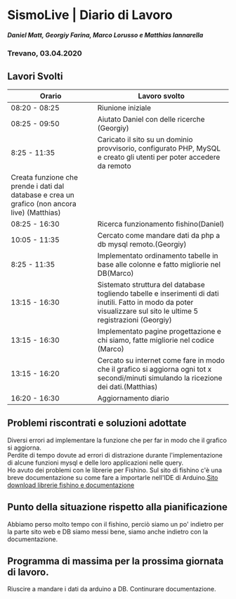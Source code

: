 # SismoLive | Diario di Lavoro
##### Daniel Matt, Georgiy Farina, Marco Lorusso e Matthias Iannarella
### Trevano, 03.04.2020

## Lavori Svolti
|Orario          |Lavoro svolto                 |
|--------------  |------------------------------|
|08:20 - 08:25| Riunione iniziale|
|08:25 - 09:50|  Aiutato Daniel con delle ricerche (Georgiy)|
|8:25 - 11:35 | Caricato il sito su un dominio provvisorio, configurato PHP, MySQL e creato gli utenti per poter accedere da remoto
Creata funzione che prende i dati dal database e crea un grafico (non ancora live) (Matthias)|
|08:25 - 16:30 | Ricerca funzionamento fishino(Daniel)|
|10:05 - 11:35 | Cercato come mandare dati da php a db mysql remoto.(Georgiy)|
|8:25 - 11:35  | Implementato ordinamento tabelle in base alle colonne e fatto migliorie nel DB(Marco)|
|13:15 - 16:30 | Sistemato struttura del database togliendo tabelle e inserimenti di dati inutili. Fatto in modo da poter visualizzare sul sito le ultime 5 registrazioni (Georgiy) |
|13:15 - 16:30 | Implementato pagine progettazione e chi siamo, fatte migliorie nel codice (Marco)|
|13:15 - 16:20 | Cercato su internet come fare in modo che il grafico si aggiorna ogni tot x secondi/minuti simulando la ricezione dei dati.(Matthias) |
|16:20 - 16:30 | Aggiornamento diario|

##  Problemi riscontrati e soluzioni adottate
Diversi errori ad implementare la funzione che per far in modo che il grafico si aggiorna.<br>
Perdite di tempo dovute ad errori di distrazione durante l'implementazione di alcune funzioni mysql e delle loro applicazioni nelle query.<br>
Ho avuto dei problemi con le librerie per Fishino. Sul sito di fishino c'è una breve documentazione su come fare a importarle nell'IDE di Arduino.<a href="https://fishino.it/download-libraries-it.html">Sito download librerie fishino e documentazione</a>


##  Punto della situazione rispetto alla pianificazione
Abbiamo perso molto tempo con il fishino, perciò siamo un po' indietro per la parte sito web e DB siamo messi bene, siamo anche indietro con la documentazione.

## Programma di massima per la prossima giornata di lavoro.
Riuscire a mandare i dati da arduino a DB.
Continurare documentazione.
